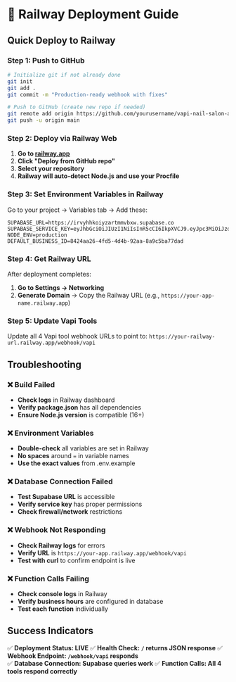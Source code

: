 # 🚂 Railway Deployment Guide

## Quick Deploy to Railway

### Step 1: Push to GitHub
```bash
# Initialize git if not already done
git init
git add .
git commit -m "Production-ready webhook with fixes"

# Push to GitHub (create new repo if needed)
git remote add origin https://github.com/yourusername/vapi-nail-salon-agent
git push -u origin main
```

### Step 2: Deploy via Railway Web
1. **Go to [railway.app](https://railway.app/new)**
2. **Click "Deploy from GitHub repo"**
3. **Select your repository**
4. **Railway will auto-detect Node.js and use your Procfile**

### Step 3: Set Environment Variables in Railway
Go to your project → Variables tab → Add these:

```env
SUPABASE_URL=https://irvyhhkoiyzartmmvbxw.supabase.co
SUPABASE_SERVICE_KEY=eyJhbGciOiJIUzI1NiIsInR5cCI6IkpXVCJ9.eyJpc3MiOiJzdXBhYmFzZSIsInJlZiI6ImlydnloaGtvaXl6YXJ0bW12Ynh3Iiwicm9sZSI6InNlcnZpY2Vfcm9sZSIsImlhdCI6MTc1NTExODI5MywiZXhwIjoyMDcwNjk0MjkzfQ.61Zfyc87GpmpIlWFL1fyX6wcfydqCu6DUFuHnpNSvhk
NODE_ENV=production
DEFAULT_BUSINESS_ID=8424aa26-4fd5-4d4b-92aa-8a9c5ba77dad
```

### Step 4: Get Railway URL
After deployment completes:
1. **Go to Settings → Networking**
2. **Generate Domain** → Copy the Railway URL (e.g., `https://your-app-name.railway.app`)

### Step 5: Update Vapi Tools
Update all 4 Vapi tool webhook URLs to point to:
`https://your-railway-url.railway.app/webhook/vapi`

## Troubleshooting

### ❌ Build Failed
- **Check logs** in Railway dashboard
- **Verify package.json** has all dependencies
- **Ensure Node.js version** is compatible (16+)

### ❌ Environment Variables
- **Double-check** all variables are set in Railway
- **No spaces** around `=` in variable names
- **Use the exact values** from .env.example

### ❌ Database Connection Failed
- **Test Supabase URL** is accessible
- **Verify service key** has proper permissions
- **Check firewall/network** restrictions

### ❌ Webhook Not Responding
- **Check Railway logs** for errors
- **Verify URL** is `https://your-app.railway.app/webhook/vapi`
- **Test with curl** to confirm endpoint is live

### ❌ Function Calls Failing
- **Check console logs** in Railway
- **Verify business hours** are configured in database
- **Test each function** individually

## Success Indicators
✅ **Deployment Status: LIVE**
✅ **Health Check: `/` returns JSON response**
✅ **Webhook Endpoint: `/webhook/vapi` responds**  
✅ **Database Connection: Supabase queries work**
✅ **Function Calls: All 4 tools respond correctly**